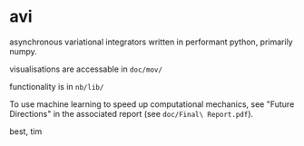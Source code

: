 # avi
asynchronous variational integrators written in performant python, primarily numpy.

visualisations are accessable in `doc/mov/`

functionality is in `nb/lib/`

To use machine learning to speed up computational mechanics, see "Future Directions" in the associated report (see `doc/Final\ Report.pdf`).

best, tim
